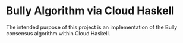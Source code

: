 # Bully Algorithm via Cloud Haskell
The intended purpose of this project is an implementation of the Bully consensus algorithm within Cloud Haskell.